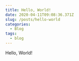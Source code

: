 ```yaml
---
title: Hello, World!
date: 2020-04-11T09:08:36.371Z
slug: /posts/hello-world
categories:
  - Blog
tags:
  - blog
---
```


Hello, World!
